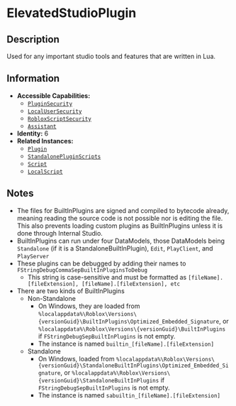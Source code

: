 # ElevatedStudioPlugin

## Description
Used for any important studio tools and features that are written in Lua.

## Information
- **Accessible Capabilities:**
  - [`PluginSecurity`](../Capabilities/1%20-%20PluginSecurity.md)
  - [`LocalUserSecurity`](../Capabilities/3%20-%20LocalUserSecurity.md)
  - [`RobloxScriptSecurity`](../Capabilities/5%20-%20RobloxScriptSecurity.md)
  - [`Assistant`](../Capabilities/Assistant.md)
- **Identity:** 6
- **Related Instances:**
  - [`Plugin`](https://create.roblox.com/docs/reference/engine/classes/Plugin)
  - [`StandalonePluginScripts`](https://create.roblox.com/docs/reference/engine/classes/StandalonePluginScripts)
  - [`Script`](https://create.roblox.com/docs/reference/engine/classes/Script)
  - [`LocalScript`](https://create.roblox.com/docs/reference/engine/classes/LocalScript)

## Notes
- The files for BuiltInPlugins are signed and compiled to bytecode already, meaning reading the source code is not possible nor is editing the file. This also prevents loading custom plugins as BuiltInPlugins unless it is done through Internal Studio.
- BuiltInPlugins can run under four DataModels, those DataModels being `Standalone` (if it is a StandaloneBuiltInPlugin), `Edit`, `PlayClient`, and `PlayServer`
- These plugins can be debugged by adding their names to `FStringDebugCommaSepBuiltInPluginsToDebug`
  - This string is case-sensitive and must be formatted as `[fileName].[fileExtension], [fileName].[fileExtension], etc`
- There are two kinds of BuiltInPlugins
  - Non-Standalone
    - On Windows, they are loaded from `%localappdata%\Roblox\Versions\{versionGuid}\BuiltInPlugins\Optimized_Embedded_Signature`, or `%localappdata%\Roblox\Versions\{versionGuid}\BuiltInPlugins` if `FStringDebugSepBuiltInPlugins` is not empty.
    - The instance is named `builtin_[fileName].[fileExtension]`
  - Standalone
    - On Windows, loaded from `%localappdata%\Roblox\Versions\{versionGuid}\StandaloneBuiltInPlugins\Optimized_Embedded_Signature`, or `%localappdata%\Roblox\Versions\{versionGuid}\StandaloneBuiltInPlugins` if `FStringDebugSepBuiltInPlugins` is not empty.
    - The instance is named `sabuiltin_[fileName].[fileExtension]`
